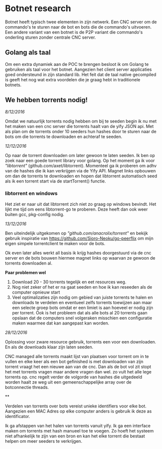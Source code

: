 # Botnet research

Botnet heeft typisch twee elementen in zijn netwerk. Een CNC server om de commando's te sturen naar de bot en bots die de commando's uitvoeren.
Een andere variant van een botnet is de P2P variant die commando's onderling sturen zonder centrale CNC server. 

## Golang als taal

Om een extra dynamiek aan de POC te brengen besloot ik om Golang te gebruiken als taal voor het botnet. 
Aangezien het client server applicaties goed ondersteund in zijn standard lib. Het feit dat de taal native gecompiled is geeft het nog wat extra voordelen die je graag hebt in traditionele botnets.


## We hebben torrents nodig!

*8/12/2016*

Omdat we natuurlijk torrents nodig hebben om bij te seeden begin ik nu met het maken van een cnc server die torrents haalt van de yify JSON api.
Met als plan om de torrents onder 10 seeders hun hashes door te sturen naar de bots om die torrents te downloaden en achteraf te seeden.

*12/12/2016*

Op naar de torrent downloaden om later gewoon te laten seeden. Ik ben op zoek naar een goede torrent library voor golang.
Op het moment ga ik voor *"libtorrent"* (github.com/axet/libtorrent). Momenteel ga ik proberen om adhv van de hashes die ik kan verkrijgen via de Yify API. 
Magnet links opbouwen om dan de torrents te downloaden en hopen dat libtorrent automatisch seed als ik een torrent start via de startTorrent() functie.

### libtorrent en windows

Het ziet er naar uit dat libtorrent zich niet zo graag op windows bevindt. Het lijkt me tijd om eens libtorrent-go te proberen.
Deze heeft dan ook weer buiten gcc, pkg-config nodig. 

*13/12/2016*

Ben uiteindelijk uitgekomen op *"github.com/anacrolix/torrent"* en bekijk gebruik inspiratie van https://github.com/Sioro-Neoku/go-peerflix om mijn eigen simpele torrentclient te maken voor de bots.

Ok even later alles werkt all basis ik krijg hashes doorgestuurd via de cnc server en de bots bouwen hiermee magnet links op waarvan ze gewoon de torrents downloaden al. 

**Paar problemen wel**

1) Download 20 - 30 torrents tegelijk en eet resources weg.
2) Nog niet zeker of het er na gaat seeden en hoe ik kan reseeden als de computer opnieuw start
3) Veel optimalizaties zijn nodig om gebied van juiste torrents te halen en downloads te verdelen en eventueel zelfs torrents toewijzen aan maar een selecte groep bots omdat er een limiet is aan hoeveel er nodig zijn per torrent. 
Ook is het probleem dat als alle bots al 20 torrents gaan opslaan dat de computers snel volgeraken misschien een configuratie maken waarmee dat kan aangepast kan worden.


*28/12/2016*

Oplossing voor zware resource gebruik, torrents een voor een downloaden. En als de downloads klaar zijn laten seeden.

CNC managed alle torrents maakt lijst van plaatsen voor torrent om in te vullen en elke keer als een bot gefinished is met downloaden van zijn torrent vraagt het een nieuwe aan van de cnc.
Dan als de bot vol zit stopt het met torrents vragen maar andere vragen dan wel. zo vult het alle lege torrents op. cnc regelt verder de volgorde van hashes die uitgedeeld worden haalt ze weg uit een gemeenschappelijke array over de botconnectie threads.

**

Verdelen van torrents over bots vereist unieke identifiers voor elke bot. Aangezien een MAC Adres op elke computer anders is gebruik ik deze as identificator.

Ik ga afstappen van het halen van torrents vanuit yify. Ik ga een interface maken om torrents met hash manueel toe te voegen. Zo hoeft het systeem niet afhankelijk te zijn van een bron en kan het elke torrent die bestaat helpen om meer seeders te verkrijgen.
